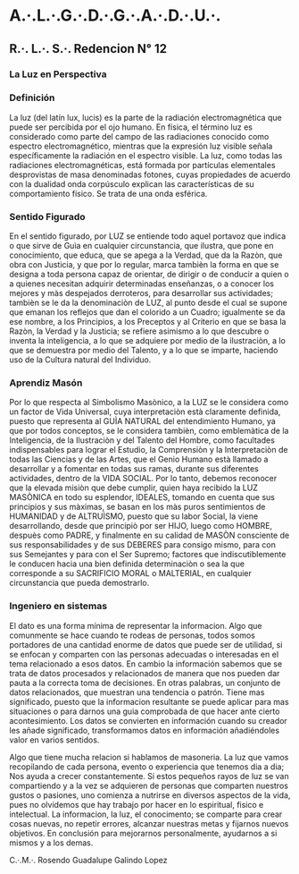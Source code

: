 # A.·.L.·.G.·.D.·.G.·.A.·.D.·.U.·.
## R.·. L.·. S.·. Redencion N° 12

### La Luz en Perspectiva

### Definición 
La luz (del latín lux, lucis) es la parte de la radiación electromagnética que puede ser percibida por el ojo humano. En física, el término luz es considerado como parte del campo de las radiaciones conocido como espectro electromagnético, mientras que la expresión luz visible señala específicamente la radiación en el espectro visible. La luz, como todas las radiaciones electromagnéticas, está formada por partículas elementales desprovistas de masa denominadas fotones, ​cuyas propiedades de acuerdo con la dualidad onda corpúsculo explican las características de su comportamiento físico. Se trata de una onda esférica.

### Sentido Figurado
En el sentido figurado, por LUZ se entiende todo aquel portavoz que indica o que sirve de Guìa en cualquier circunstancia, que ilustra, que pone en conocimiento, que educa, que se apega a la Verdad, que da la Razòn, que obra con Justicia, y que por lo regular, marca tambièn la forma en que se designa a toda persona capaz de orientar, de dirigir o de conducir  a quien o a quienes necesitan adquirir determinadas enseñanzas, o a conocer los mejores y màs despejados derroteros, para desarrollar sus actividades; tambièn se le da la denominaciòn de LUZ, al punto desde el cual se supone que emanan los reflejos que dan el colorido a un Cuadro; igualmente se da ese nombre, a los  Principios, a los Preceptos y al  Criterio en que se basa la Razòn, la Verdad y la  Justicia; se refiere asimismo a lo que descubre o inventa la inteligencia, a lo que se adquiere por medio de la ilustraciòn, a lo que se demuestra por medio del Talento, y a lo que se imparte, haciendo  uso de la Cultura natural del Individuo.

### Aprendiz Masón
Por lo que respecta al Simbolismo Masònico, a la LUZ se le considera como un factor de Vida Universal, cuya interpretaciòn està claramente definida, puesto que representa al GUÌA NATURAL del entendimiento Humano, ya que por todos conceptos, se le considera tambièn, como emblemàtica de la Inteligencia, de la Ilustraciòn y del Talento del Hombre, como facultades indispensables para lograr el Estudio, la Comprensiòn y la Interpretaciòn de todas las Ciencias y de las Artes, que el Genio Humano està llamado a desarrollar y a fomentar en todas sus ramas, durante sus diferentes actividades, dentro de la VIDA SOCIAL. Por lo tanto, debemos reconocer que la elevada misiòn que debe cumplir, quien haya  recibido la LUZ MASÒNICA en todo su esplendor, IDEALES, tomando en cuenta que sus principios y sus màximas, se basan en los màs puros sentimientos de HUMANIDAD y de ALTRUÌSMO, puesto que su labor Social, la viene desarrollando, desde que principiò por ser HIJO, luego como HOMBRE, despuès como PADRE, y finalmente en su calidad de MASÒN consciente de sus  responsabilidades y de sus DEBERES para consigo mismo, para con sus Semejantes y para con el Ser Supremo; factores que indiscutiblemente le conducen hacia una bien definida determinaciòn o sea la que corresponde a su SACRIFICIO MORAL o MALTERIAL, en cualquier circunstancia que pueda demostrarlo.

### Ingeniero en sistemas
El dato es una forma mínima de representar la informacion. Algo que comunmente se hace cuando te rodeas de personas, todos somos portadores de una cantidad enorme de datos que puede ser de utilidad, si se enfocan y comparten con las personas adecuadas o interesadas en el tema relacionado a esos datos. 
En cambio la información sabemos que se trata de datos procesados y relacionados de manera que nos pueden dar pauta a la correcta toma de decisiones. En otras palabras, un conjunto de datos relacionados, que muestran una tendencia o patrón. Tiene mas significado, puesto que la informacion resultante se puede aplicar para mas situaciones o para darnos una guia comprobada de que hacer ante cierto acontesimiento. Los datos se convierten en información cuando su creador les añade significado, transformamos datos en información añadiéndoles valor en varios sentidos.

Algo que tiene mucha relacion si hablamos de masoneria. La luz que vamos recopilando de cada persona, evento o experiencia que tenemos dia a dia; Nos ayuda a crecer constantemente. Si estos pequeños rayos de luz se van compartiendo y a la vez se adquieren de personas que comparten nuestros gustos o pasiones, uno comienza a nutrirse en diversos aspectos de la vida, pues no olvidemos que hay trabajo por hacer en lo espiritual, fisico e intelectual. La informacion, la luz, el conocimento; se comparte para crear cosas nuevas, no repetir errores, alcanzar nuestras metas y fijarnos nuevos objetivos. En conclusión para mejorarnos personalmente, ayudarnos a si mismos y a los demas.

C.·.M.·. Rosendo Guadalupe Galindo Lopez
